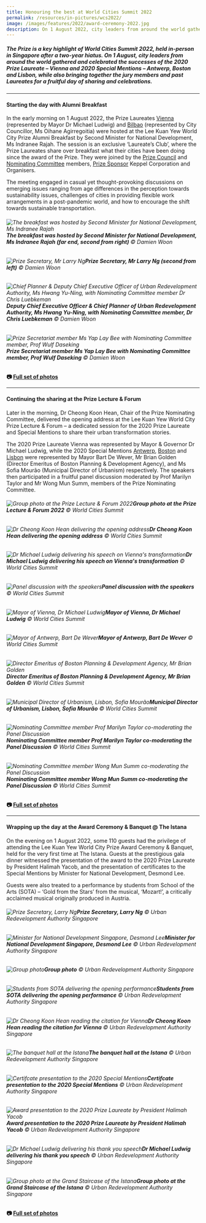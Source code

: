 ```yaml
---
title: Honouring the best at World Cities Summit 2022
permalink: /resources/in-pictures/wcs2022/
image: /images/features/2022/award-ceremony-2022.jpg
description: On 1 August 2022, city leaders from around the world gathered in Singapore to celebrate the successes of the 2020 Prize Laureate – Vienna and Special Mentions – Antwerp, Boston and Lisbon. Missed the event? Relive the day in this special photo report. 
---
```


##### The Prize is a key highlight of World Cities Summit 2022, held in-person in Singapore after a two-year hiatus. On 1 August, city leaders from around the world gathered and celebrated the successes of the 2020 Prize Laureate – Vienna and 2020 Special Mentions – Antwerp, Boston and Lisbon, while also bringing together the jury members and past Laureates for a fruitful day of sharing and celebrations.

---

#### **Starting the day with Alumni Breakfast** 

In the early morning on 1 August 2022, the Prize Laureates [Vienna](/vienna/) (represented by Mayor Dr Michael Ludwig) and [Bilbao](/bilbao/) (represented by City Councillor, Ms Oihane Agirregoitia) were hosted at the Lee Kuan Yew World City Prize Alumni Breakfast by Second Minister for National Development, Ms Indranee Rajah. The session is an exclusive ‘Laureate’s Club’, where the Prize Laureates share over breakfast what their cities have been doing since the award of the Prize. They were joined by the [Prize Council](/prize-council/) and [Nominating Committee](/nominating-committee/) members, [Prize Sponsor](/prize-sponsor/) Keppel Corporation and Organisers.

The meeting engaged in casual yet thought-provoking discussions on emerging issues ranging from age differences in the perception towards sustainability issues, challenges of cities in providing flexible work arrangements in a post-pandemic world, and how to encourage the shift towards sustainable transportation.

###### ![The breakfast was hosted by Second Minister for National Development, Ms Indranee Rajah](/images/features/2022/alumni-bf-1.jpg/)**The breakfast was hosted by Second Minister for National Development, Ms Indranee Rajah (far end, second from right)** © Damien Woon

###### ![Prize Secretary, Mr Larry Ng](/images/features/2022/alumni-bf-2.jpg/)**Prize Secretary, Mr Larry Ng (second from left)** © Damien Woon

###### ![Chief Planner & Deputy Chief Executive Officer of Urban Redevelopment Authority, Ms Hwang Yu-Ning, with Nominating Committee member Dr Chris Luebkeman](/images/features/2022/alumni-bf-3.jpg/)**Deputy Chief Executive Officer & Chief Planner of Urban Redevelopment Authority, Ms Hwang Yu-Ning, with Nominating Committee member, Dr Chris Luebkeman** © Damien Woon

###### ![Prize Secretariat member Ms Yap Lay Bee with Nominating Committee member, Prof Wulf Daseking](/images/features/2022/alumni-bf-4.jpg/)**Prize Secretariat member Ms Yap Lay Bee with Nominating Committee member, Prof Wulf Daseking** © Damien Woon

**📷 [Full set of photos](https://www.facebook.com/media/set/?set=a.147532667895364&type=3)**

---

#### **Continuing the sharing at the Prize Lecture & Forum** 

Later in the morning, Dr Cheong Koon Hean, Chair of the Prize Nominating Committee, delivered the opening address at the Lee Kuan Yew World City Prize Lecture & Forum – a dedicated session for the 2020 Prize Laureate and Special Mentions to share their urban transformation stories.

The 2020 Prize Laureate Vienna was represented by Mayor & Governor Dr Michael Ludwig, while the 2020 Special Mentions [Antwerp](/antwerp/), [Boston](/boston/) and [Lisbon](/lisbon/) were represented by Mayor Bart De Wever, Mr Brian Golden (Director Emeritus of Boston Planning & Development Agency), and Ms Sofia Mourão (Municipal Director of Urbanism) respectively. The speakers then participated in a fruitful panel discussion moderated by Prof Marilyn Taylor and Mr Wong Mun Summ, members of the Prize Nominating Committee.

###### ![Group photo at the Prize Lecture & Forum 2022](/images/features/2022/prize-lecture-1.jpg/)**Group photo at the Prize Lecture & Forum 2022** © World Cities Summit

###### ![Dr Cheong Koon Hean delivering the opening address](/images/features/2022/prize-lecture-2.jpg/)**Dr Cheong Koon Hean delivering the opening address** © World Cities Summit

###### ![Dr Michael Ludwig delivering his speech on Vienna's transformation](/images/features/2022/prize-lecture-3.jpg/)**Dr Michael Ludwig delivering his speech on Vienna's transformation** © World Cities Summit

###### ![Panel discussion with the speakers](/images/features/2022/prize-lecture-4.jpg/)**Panel discussion with the speakers** © World Cities Summit

###### ![Mayor of Vienna, Dr Michael Ludwig](/images/features/2022/prize-lecture-5.jpg/)**Mayor of Vienna, Dr Michael Ludwig** © World Cities Summit

###### ![Mayor of Antwerp, Bart De Wever](/images/features/2022/prize-lecture-6.jpg/)**Mayor of Antwerp, Bart De Wever** © World Cities Summit

###### ![Director Emeritus of Boston Planning & Development Agency, Mr Brian Golden](/images/features/2022/prize-lecture-7.jpg/)**Director Emeritus of Boston Planning & Development Agency, Mr Brian Golden** © World Cities Summit

###### ![Municipal Director of Urbanism, Lisbon, Sofia Mourão](/images/features/2022/prize-lecture-8.jpg/)**Municipal Director of Urbanism, Lisbon, Sofia Mourão** © World Cities Summit

###### ![Nominating Committee member Prof Marilyn Taylor co-moderating the Panel Discussion](/images/features/2022/prize-lecture-9.jpg/)**Nominating Committee member Prof Marilyn Taylor co-moderating the Panel Discussion** © World Cities Summit

###### ![Nominating Committee member Wong Mun Summ co-moderating the Panel Discussion](/images/features/2022/prize-lecture-10.jpg/)**Nominating Committee member Wong Mun Summ co-moderating the Panel Discussion** © World Cities Summit

**📷  [Full set of photos](https://www.facebook.com/media/set/?set=a.147526121229352&type=3)**

---

#### **Wrapping up the day at the Award Ceremony & Banquet @ The Istana** 

On the evening on 1 August 2022, some 110 guests had the privilege of attending the Lee Kuan Yew World City Prize Award Ceremony & Banquet, held for the very first time at The Istana. Guests at the prestigious gala dinner witnessed the presentation of the award to the 2020 Prize Laureate by President Halimah Yacob, and the presentation of certificates to the Special Mentions by Minister for National Development, Desmond Lee.

Guests were also treated to a performance by students from School of the Arts (SOTA) – ‘Gold from the Stars’ from the musical, ‘Mozart!’, a critically acclaimed musical originally produced in Austria.

###### ![Prize Secretary, Larry Ng](/images/features/2022/award-ceremony-1.jpg/)**Prize Secretary, Larry Ng** © Urban Redevelopment Authority Singapore

###### ![Minister for National Development Singapore, Desmond Lee](/images/features/2022/award-ceremony-2.jpg/)**Minister for National Development Singapore, Desmond Lee** © Urban Redevelopment Authority Singapore

###### ![Group photo](/images/features/2022/award-ceremony-3.jpg/)**Group photo** © Urban Redevelopment Authority Singapore

###### ![Students from SOTA delivering the opening performance](/images/features/2022/award-ceremony-4.jpg/)**Students from SOTA delivering the opening performance** © Urban Redevelopment Authority Singapore

###### ![Dr Cheong Koon Hean reading the citation for Vienna](/images/features/2022/award-ceremony-5.jpg/)**Dr Cheong Koon Hean reading the citation for Vienna** © Urban Redevelopment Authority Singapore

###### ![The banquet hall at the Istana](/images/features/2022/award-ceremony-6.jpg/)**The banquet hall at the Istana** © Urban Redevelopment Authority Singapore

###### ![Certifcate presentation to the 2020 Special Mentions](/images/features/2022/award-ceremony-7.jpg/)**Certifcate presentation to the 2020 Special Mentions** © Urban Redevelopment Authority Singapore

###### ![Award presentation to the 2020 Prize Laureate by President Halimah Yacob](/images/features/2022/award-ceremony-8.jpg/)**Award presentation to the 2020 Prize Laureate by President Halimah Yacob** © Urban Redevelopment Authority Singapore

###### ![Dr Michael Ludwig delivering his thank you speech](/images/features/2022/award-ceremony-9.jpg/)**Dr Michael Ludwig delivering his thank you speech** © Urban Redevelopment Authority Singapore

###### ![Group photo at the Grand Staircase of the Istana](/images/features/2022/award-ceremony-10.jpg/)**Group photo at the Grand Staircase of the Istana** © Urban Redevelopment Authority Singapore

**📷 [Full set of photos](https://www.facebook.com/media/set/?set=a.147467687901862&type=3)**

